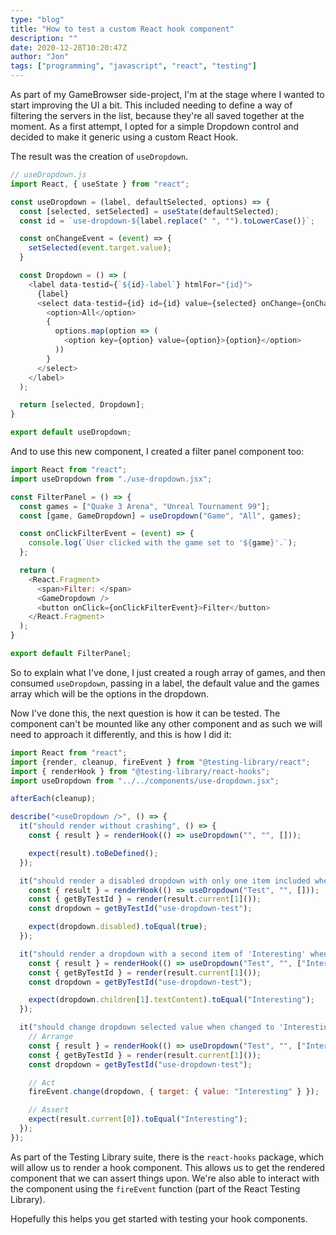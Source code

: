 ```yaml
---
type: "blog"
title: "How to test a custom React hook component"
description: ""
date: 2020-12-28T10:20:47Z
author: "Jon"
tags: ["programming", "javascript", "react", "testing"]
---
```

As part of my GameBrowser side-project, I'm at the stage where I wanted to start improving the UI a bit. This included needing to define a way of filtering the servers in the list, because they're all saved together at the moment. As a first attempt, I opted for a simple Dropdown control and decided to make it generic using a custom React Hook.

The result was the creation of `useDropdown`.

```js
// useDropdown.js
import React, { useState } from "react";

const useDropdown = (label, defaultSelected, options) => {
  const [selected, setSelected] = useState(defaultSelected);
  const id = `use-dropdown-${label.replace(" ", "").toLowerCase()}`;

  const onChangeEvent = (event) => {
    setSelected(event.target.value);
  }

  const Dropdown = () => (
    <label data-testid={`${id}-label`} htmlFor="{id}">
      {label}
      <select data-testid={id} id={id} value={selected} onChange={onChangeEvent} onBlur={onChangeEvent} disabled={!options.length}>
        <option>All</option>
        {
          options.map(option => (
            <option key={option} value={option}>{option}</option>
          ))
        }
      </select>
    </label>
  );

  return [selected, Dropdown];
}

export default useDropdown;
```

And to use this new component, I created a filter panel component too:

```js
import React from "react";
import useDropdown from "./use-dropdown.jsx";

const FilterPanel = () => {
  const games = ["Quake 3 Arena", "Unreal Tournament 99"];
  const [game, GameDropdown] = useDropdown("Game", "All", games);

  const onClickFilterEvent = (event) => {
    console.log(`User clicked with the game set to '${game}'.`);
  };

  return (
    <React.Fragment>
      <span>Filter: </span>
      <GameDropdown />
      <button onClick={onClickFilterEvent}>Filter</button>
    </React.Fragment>
  );
}

export default FilterPanel;
```

So to explain what I've done, I just created a rough array of games, and then consumed `useDropdown`, passing in a label, the default value and the games array which will be the options in the dropdown.

Now I've done this, the next question is how it can be tested. The component can't be mounted like any other component and as such we will need to approach it differently, and this is how I did it:

```js
import React from "react";
import {render, cleanup, fireEvent } from "@testing-library/react";
import { renderHook } from "@testing-library/react-hooks";
import useDropdown from "../../components/use-dropdown.jsx";

afterEach(cleanup);

describe("<useDropdown />", () => {
  it("should render without crashing", () => {
    const { result } = renderHook(() => useDropdown("", "", []));

    expect(result).toBeDefined();
  });

  it("should render a disabled dropdown with only one item included when no options provided", () => {
    const { result } = renderHook(() => useDropdown("Test", "", []));
    const { getByTestId } = render(result.current[1]());
    const dropdown = getByTestId("use-dropdown-test");

    expect(dropdown.disabled).toEqual(true);
  });

  it("should render a dropdown with a second item of 'Interesting' when provided as an option", () => {
    const { result } = renderHook(() => useDropdown("Test", "", ["Interesting"]));
    const { getByTestId } = render(result.current[1]());
    const dropdown = getByTestId("use-dropdown-test");

    expect(dropdown.children[1].textContent).toEqual("Interesting");
  });

  it("should change dropdown selected value when changed to 'Interesting'", () => {
    // Arrange
    const { result } = renderHook(() => useDropdown("Test", "", ["Interesting"]));
    const { getByTestId } = render(result.current[1]());
    const dropdown = getByTestId("use-dropdown-test");

    // Act
    fireEvent.change(dropdown, { target: { value: "Interesting" } });

    // Assert
    expect(result.current[0]).toEqual("Interesting");
  });
});
```

As part of the Testing Library suite, there is the `react-hooks` package, which will allow us to render a hook component. This allows us to get the rendered component that we can assert things upon. We're also able to interact with the component using the `fireEvent` function (part of the React Testing Library).

Hopefully this helps you get started with testing your hook components.

